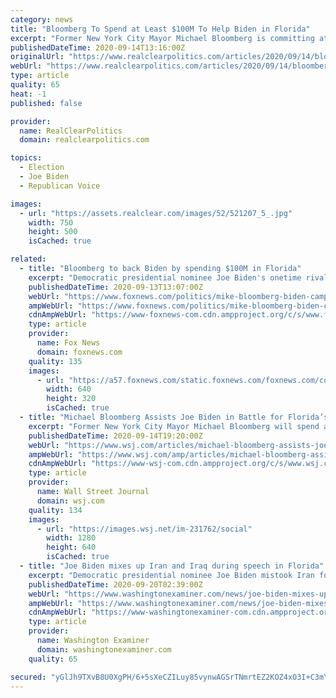 ```yaml
---
category: news
title: "Bloomberg To Spend at Least $100M To Help Biden in Florida"
excerpt: "Former New York City Mayor Michael Bloomberg is committing at least $100 million to help Joe Bidens presidential campaign in the crucial battleground state"
publishedDateTime: 2020-09-14T13:16:00Z
originalUrl: "https://www.realclearpolitics.com/articles/2020/09/14/bloomberg_to_spend_at_least_100m_to_help_biden_in_florida_144195.html#!"
webUrl: "https://www.realclearpolitics.com/articles/2020/09/14/bloomberg_to_spend_at_least_100m_to_help_biden_in_florida_144195.html#!"
type: article
quality: 65
heat: -1
published: false

provider:
  name: RealClearPolitics
  domain: realclearpolitics.com

topics:
  - Election
  - Joe Biden
  - Republican Voice

images:
  - url: "https://assets.realclear.com/images/52/521207_5_.jpg"
    width: 750
    height: 500
    isCached: true

related:
  - title: "Bloomberg to back Biden by spending $100M in Florida"
    excerpt: "Democratic presidential nominee Joe Biden's onetime rival, billionaire Mike Bloomberg, will spend $100 million to get Biden elected in Florida."
    publishedDateTime: 2020-09-13T13:07:00Z
    webUrl: "https://www.foxnews.com/politics/mike-bloomberg-biden-campaign-spending-donation"
    ampWebUrl: "https://www.foxnews.com/politics/mike-bloomberg-biden-campaign-spending-donation.amp"
    cdnAmpWebUrl: "https://www-foxnews-com.cdn.ampproject.org/c/s/www.foxnews.com/politics/mike-bloomberg-biden-campaign-spending-donation.amp"
    type: article
    provider:
      name: Fox News
      domain: foxnews.com
    quality: 135
    images:
      - url: "https://a57.foxnews.com/static.foxnews.com/foxnews.com/content/uploads/2020/08/640/320/GettyImages-Michael-Bloomberg-1.jpg?ve=1&tl=1"
        width: 640
        height: 320
        isCached: true
  - title: "Michael Bloomberg Assists Joe Biden in Battle for Florida’s Latino Voters"
    excerpt: "Former New York City Mayor Michael Bloomberg will spend at least $100 million in Florida to help Joe Biden as a series of polls show a tight race in the key swing state."
    publishedDateTime: 2020-09-14T19:20:00Z
    webUrl: "https://www.wsj.com/articles/michael-bloomberg-assists-joe-biden-in-battle-for-floridas-latino-voters-11600093235"
    ampWebUrl: "https://www.wsj.com/amp/articles/michael-bloomberg-assists-joe-biden-in-battle-for-floridas-latino-voters-11600093235"
    cdnAmpWebUrl: "https://www-wsj-com.cdn.ampproject.org/c/s/www.wsj.com/amp/articles/michael-bloomberg-assists-joe-biden-in-battle-for-floridas-latino-voters-11600093235"
    type: article
    provider:
      name: Wall Street Journal
      domain: wsj.com
    quality: 134
    images:
      - url: "https://images.wsj.net/im-231762/social"
        width: 1280
        height: 640
        isCached: true
  - title: "Joe Biden mixes up Iran and Iraq during speech in Florida"
    excerpt: "Democratic presidential nominee Joe Biden mistook Iran for Iraq in a slip-up during a speech he made in Tampa, Florida, on Tuesday."
    publishedDateTime: 2020-09-20T02:39:00Z
    webUrl: "https://www.washingtonexaminer.com/news/joe-biden-mixes-up-iran-and-iraq-during-speech-in-florida"
    ampWebUrl: "https://www.washingtonexaminer.com/news/joe-biden-mixes-up-iran-and-iraq-during-speech-in-florida?_amp=true"
    cdnAmpWebUrl: "https://www-washingtonexaminer-com.cdn.ampproject.org/c/s/www.washingtonexaminer.com/news/joe-biden-mixes-up-iran-and-iraq-during-speech-in-florida?_amp=true"
    type: article
    provider:
      name: Washington Examiner
      domain: washingtonexaminer.com
    quality: 65

secured: "yGlJh9TXvB8U0XgPH/6+5sXeCZILuy85vynwAGSrTNmrtEZ2KOZ4xO3I+C3mYLhm5wK7s46S+IyQ0I8XvciTq3Fr4M2KG/FKzM9Xconzm8wHbMoDL1lc1MOCDZ2cKi4A8J1rUsgc0Ngl1D8qy3VnVfP4On3ETtJ4WCaZ3tvIpcbPg/w42ifNV/5wbNf6jEv+yqV3o5P3lxqonfkra0M+Jw/8i08vihZGzc98hU5hmxpOf6PPZL6n+bDqNr/P1hO9slROwFxuDMOPQuSPhR3HrcCMk6k+uHXo+bQXIvj0iFY7tG5bb0mUVLt/Onf4ZI1XORlNI6ozHYCZPXQmGZuIDYarXqNzKWE2pnXZ0l5gw6A=;vF+O3h7W0Hth7Bm8z31wlw=="
---
```


